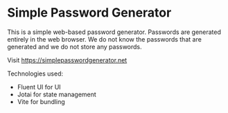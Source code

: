 # Simple Password Generator
This is a simple web-based password generator. Passwords are generated entirely in the web browser. We do not know the passwords that are generated and we do not store any passwords.

Visit https://simplepasswordgenerator.net

Technologies used:
  * Fluent UI for UI
  * Jotai for state management
  * Vite for bundling
